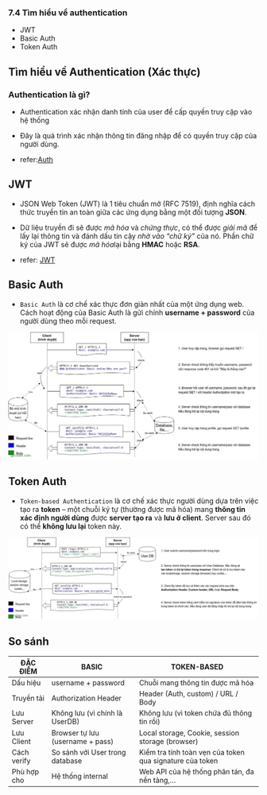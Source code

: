 ### 7.4 Tìm hiểu về authentication

- JWT
- Basic Auth
- Token Auth

## Tìm hiểu về Authentication (Xác thực)

### Authentication là gì?

- Authentication xác nhận danh tính của user để cấp quyền truy cập vào hệ thống
- Đây là quá trình xác nhận thông tin đăng nhập để có quyền truy cập của người dùng.

- refer:[Auth](https://gpcoder.com/5825-tim-hieu-ve-xac-thuc-va-phan-quyen-trong-ung-dung/#:~:text=Authentication%20x%C3%A1c%20nh%E1%BA%ADn%20danh%20t%C3%ADnh,truy%20c%E1%BA%ADp%20c%E1%BB%A7a%20ng%C6%B0%E1%BB%9Di%20d%C3%B9ng)

## JWT

- JSON Web Token (JWT) là 1 tiêu chuẩn mở (RFC 7519), định nghĩa cách thức truyền tin an toàn giữa các ứng dụng bằng một đối tượng **JSON**.

- Dữ liệu truyền đi sẽ được _mã hóa_ và _chứng thực_, có thể được _giải mã_ để lấy lại thông tin và đánh dấu tin cậy _nhờ vào “chữ ký”_ của nó. Phần chữ ký của JWT sẽ được *mã hóa*lại bằng **HMAC** hoặc **RSA**.

- refer: [JWT](https://gpcoder.com/5827-gioi-thieu-json-web-token-jwt/)

## Basic Auth

- `Basic Auth` là cơ chế xác thực đơn giản nhất của một ứng dụng web. Cách hoạt động của Basic Auth là gửi chính **username + password** của người dùng theo mỗi request.

![alt text](image.png)

## Token Auth

- `Token-based Authentication` là cơ chế xác thực người dùng dựa trên việc tạo ra **token** – một chuỗi ký tự (thường được mã hóa) mang **thông tin xác định người dùng** được **server tạo ra** và **lưu ở client**. Server sau đó có thể **không lưu lại** token này.

![alt text](image-1.png)

## So sánh

| ĐẶC ĐIỂM    | BASIC                            | TOKEN-BASED                                              |
| ----------- | -------------------------------- | -------------------------------------------------------- |
| Dấu hiệu    | username + password              | Chuỗi mang thông tin được mã hóa                         |
| Truyền tải  | Authorization Header             | Header (Auth, custom) / URL / Body                       |
| Lưu Server  | Không lưu (vì chính là UserDB)   | Không lưu (vì token chứa đủ thông tin rồi)               |
| Lưu Client  | Browser tự lưu (username + pass) | Local storage, Cookie, session storage (browser)         |
| Cách verify | So sánh với User trong database  | Kiểm tra tính toàn vẹn của token qua signature của token |
| Phù hợp cho | Hệ thống internal                | Web API của hệ thống phân tán, đa nền tảng,…             |
